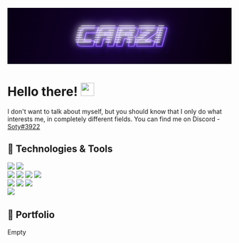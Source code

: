 [![Header](https://github.com/carzi/carzi/blob/main/header.png "Header")](https://carzi.ru/)

# Hello there! <img src="https://raw.githubusercontent.com/MartinHeinz/MartinHeinz/master/wave.gif" width="30px" height="30px" />

I don't want to talk about myself, but you should know that I only do what interests me, in completely different fields. You can find me on Discord - [Soty#3922](https://discord.com/)

## 🔧 Technologies & Tools

![](https://img.shields.io/badge/❯-c%20sharp-informational?style=for-the-badge&logo=C-Sharp&logoColor=white&color=1e0945)
![](https://img.shields.io/badge/❯-node%20js-informational?style=for-the-badge&logo=node.js&logoColor=white&color=1e0945)
<br/>
![](https://img.shields.io/badge/❯-html5-informational?style=for-the-badge&logo=html5&logoColor=white&color=1e0945)
![](https://img.shields.io/badge/❯-css3-informational?style=for-the-badge&logo=css3&logoColor=white&color=1e0945)
![](https://img.shields.io/badge/❯-javascript-informational?style=for-the-badge&logo=JavaScript&logoColor=white&color=1e0945)
![](https://img.shields.io/badge/❯-Tailwind%20CSS-informational?style=for-the-badge&logo=Tailwind-CSS&logoColor=white&color=1e0945)
<br/>
![](https://img.shields.io/badge/❯-Svelte-informational?style=for-the-badge&logo=Svelte&logoColor=white&color=1e0945)
![](https://img.shields.io/badge/❯-react-informational?style=for-the-badge&logo=React&logoColor=white&color=1e0945)
![](https://img.shields.io/badge/❯-react%20native-informational?style=for-the-badge&logo=React&logoColor=white&color=1e0945)
<br/>
![](https://img.shields.io/badge/❯-json%20developer-informational?style=for-the-badge&logo=json&logoColor=white&color=1e0945)

## 💼 Portfolio

Empty
<!-- - [НПЦ "Мониторинг"](https://monitoringmd.com/) -->
